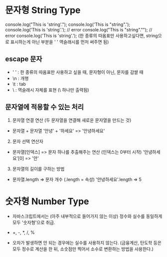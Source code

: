 # 문자형 String Type

console.log("This is 'string'.");
console.log('This is "string".');
console.log('This is 'string'.'); // error
console.log("This is "string".""); // error
console.log('This is \'string\'.');
(한 종류의 따옴표만 사용하고싶다면, string으로 표시하는게 아닌 부분을 \' \' 역슬래시를 먼저 써주면 됨)

## escape 문자

- \' \' : 한 종류의 따옴표만 사용하고 싶을 때, 문자형이 아닌, 문자를 감쌀 때
- \n : 개행
- \t : tab
- \\ : 역슬래시 자체를 표현 (\ 하나만 출력됨)

## 문자열에 적용할 수 있는 처리

1. 문자열 연결 연산 (두 문자열을 연결해 새로운 문자열을 만드는 것)

- 문자열 + 문자열
  '안녕' + '하세요' => '안녕하세요'

2. 문자 선택 연산자

- 문자열[인덱스] => 문자 하나를 추출해주는 연산 (인덱스는 0부터 시작)
  '안녕하세요'[0] => '안'

3. 문자열의 길이를 구하는 방법

- 문자열.length => 문자 개수 (.length = 속성)
  '안녕하세요'.length => 5

<!-- ----------------------------------------------------------------------- -->

# 숫자형 Number Type

- 자바스크립트에서는 (아주 내부적으로 들어가지 않는 이상) 정수와 실수를 동일하게 모두 '숫자형'으로 취급.
- +, -, \*, /, %

- 오차가 발생하면 안 되는 경우에는 실수를 사용하지 않는다.
  (금융계산, 탄도학 등은 모두 정수로 계산을 한 뒤, 소숫점만 찍어서 소수로 변환하는 방법을 사용한다.)
